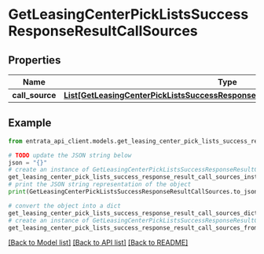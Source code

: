 # GetLeasingCenterPickListsSuccessResponseResultCallSources


## Properties

Name | Type | Description | Notes
------------ | ------------- | ------------- | -------------
**call_source** | [**List[GetLeasingCenterPickListsSuccessResponseResultCallSourcesCallSourceInner]**](GetLeasingCenterPickListsSuccessResponseResultCallSourcesCallSourceInner.md) |  | 

## Example

```python
from entrata_api_client.models.get_leasing_center_pick_lists_success_response_result_call_sources import GetLeasingCenterPickListsSuccessResponseResultCallSources

# TODO update the JSON string below
json = "{}"
# create an instance of GetLeasingCenterPickListsSuccessResponseResultCallSources from a JSON string
get_leasing_center_pick_lists_success_response_result_call_sources_instance = GetLeasingCenterPickListsSuccessResponseResultCallSources.from_json(json)
# print the JSON string representation of the object
print(GetLeasingCenterPickListsSuccessResponseResultCallSources.to_json())

# convert the object into a dict
get_leasing_center_pick_lists_success_response_result_call_sources_dict = get_leasing_center_pick_lists_success_response_result_call_sources_instance.to_dict()
# create an instance of GetLeasingCenterPickListsSuccessResponseResultCallSources from a dict
get_leasing_center_pick_lists_success_response_result_call_sources_from_dict = GetLeasingCenterPickListsSuccessResponseResultCallSources.from_dict(get_leasing_center_pick_lists_success_response_result_call_sources_dict)
```
[[Back to Model list]](../README.md#documentation-for-models) [[Back to API list]](../README.md#documentation-for-api-endpoints) [[Back to README]](../README.md)


